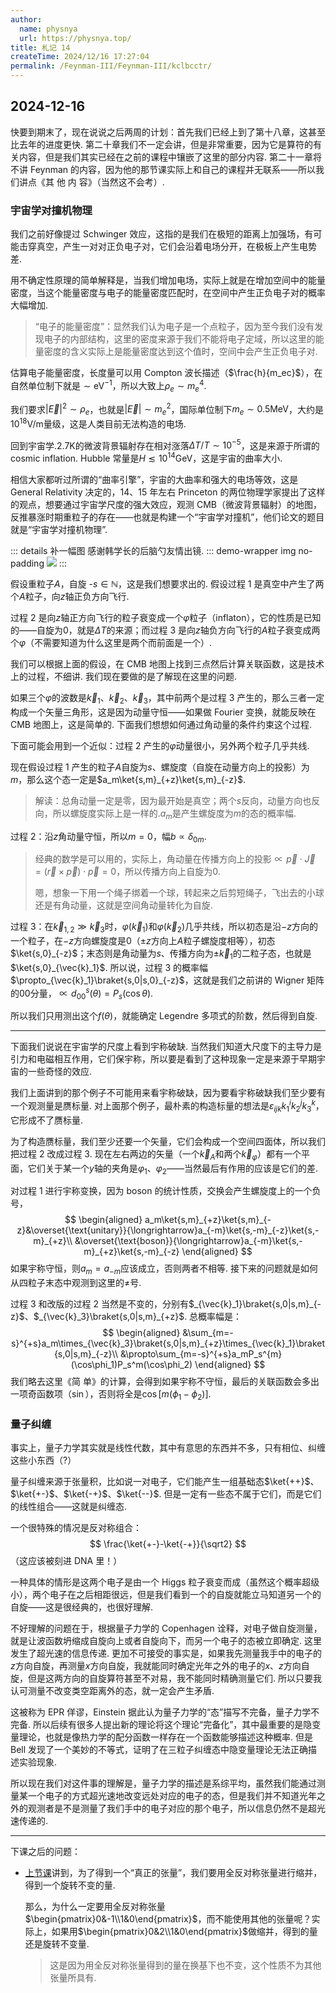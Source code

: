 ```yaml
---
author:
  name: physnya
  url: https://physnya.top/
title: 札记 14
createTime: 2024/12/16 17:27:04
permalink: /Feynman-III/Feynman-III/kclbcctr/
---
```

## 2024-12-16

快要到期末了，现在说说之后两周的计划：首先我们已经上到了第十八章，这甚至比去年的进度更快. 第二十章我们不一定会讲，但是非常重要，因为它是算符的有关内容，但是我们其实已经在之前的课程中镶嵌了这里的部分内容. 第二十一章将不讲 Feynman 的内容，因为他的那节课实际上和自己的课程并无联系——所以我们讲点《其 他 内 容》（当然这不会考）.

### 宇宙学对撞机物理

我们之前好像提过 Schwinger 效应，这指的是我们在极短的距离上加强场，有可能击穿真空，产生一对对正负电子对，它们会沿着电场分开，在极板上产生电势差.

用不确定性原理的简单解释是，当我们增加电场，实际上就是在增加空间中的能量密度，当这个能量密度与电子的能量密度匹配时，在空间中产生正负电子对的概率大幅增加.

> “电子的能量密度”：显然我们认为电子是一个点粒子，因为至今我们没有发现电子的内部结构，这里的密度来源于我们不能将电子定域，所以这里的能量密度的含义实际上是能量密度达到这个值时，空间中会产生正负电子对.

估算电子能量密度，长度量可以用 Compton 波长描述（$\frac{h}{m_ec}$），在自然单位制下就是$\sim\text{eV}^{-1}$，所以大致上$\rho_e\sim m_e^4$.

我们要求$|\vec{E}|^2\sim\rho_e$，也就是$|\vec{E}|\sim m_e^2$，国际单位制下$m_e\sim0.5\text{MeV}$，大约是$10^{18}\text{V/m}$量级，这是人类目前无法构造的电场.

回到宇宙学.$2.7\text{K}$的微波背景辐射存在相对涨落$\Delta T/T\sim10^{-5}$，这是来源于所谓的 cosmic inflation. Hubble 常量是$H\lesssim10^{14}\text{GeV}$，这是宇宙的曲率大小.

相信大家都听过所谓的“曲率引擎”，宇宙的大曲率和强大的电场等效，这是 General Relativity 决定的，14、15 年左右 Princeton 的两位物理学家提出了这样的观点，想要通过宇宙学尺度的强大效应，观测 CMB（微波背景辐射）的地图，反推暴涨时期重粒子的存在——也就是构建一个“宇宙学对撞机”，他们论文的题目就是“宇宙学对撞机物理”.

::: details 补一幅图
感谢韩学长的后脑勺友情出镜.
::: demo-wrapper img no-padding
  ![](https://p.sda1.dev/20/0f03f58046d2442b45428ee7871ebc62/微信图片_20241218152623_1_.jpg)
:::

假设重粒子$A$，自旋 -$s\in\mathbb{N}$，这是我们想要求出的. 假设过程 1 是真空中产生了两个$A$粒子，向$z$轴正负方向飞行.

过程 2 是向$z$轴正方向飞行的粒子衰变成一个$\varphi$粒子（inflaton），它的性质是已知的——自旋为$0$，就是$\Delta T$的来源；而过程 3 是向$z$轴负方向飞行的$A$粒子衰变成两个$\varphi$（不需要知道为什么这里是两个而前面是一个）.

我们可以根据上面的假设，在 CMB 地图上找到三点然后计算关联函数，这是技术上的过程，不细讲. 我们现在要做的是了解现在这里的问题.

如果三个$\varphi$的波数是$\vec{k}_1$、$\vec{k}_2$、$\vec{k}_3$，其中前两个是过程 3 产生的，那么三者一定构成一个矢量三角形，这是因为动量守恒——如果做 Fourier 变换，就能反映在 CMB 地图上，这是简单的. 下面我们想想如何通过角动量的条件约束这个过程.

下面可能会用到一个近似：过程 2 产生的$\varphi$动量很小，另外两个粒子几乎共线.

现在假设过程 1 产生的粒子$A$自旋为$s$、螺旋度（自旋在动量方向上的投影）为$m$，那么这个态一定是$a_m\ket{s,m}_{+z}\ket{s,m}_{-z}$.

> 解读：总角动量一定是零，因为最开始是真空；两个$s$反向，动量方向也反向，所以螺旋度实际上是一样的.$a_m$是产生螺旋度为$m$的态的概率幅.

过程 2：沿$z$角动量守恒，所以$m=0$，幅$b\propto\delta_{0m}$.

> 经典的数学是可以用的，实际上，角动量在传播方向上的投影$\propto\vec{p}\cdot\vec{J}=(\vec{r}\times\vec{p})\cdot\vec{p}=0$，所以传播方向上自旋为$0$.
>
> 嗯，想象一下用一个绳子绑着一个球，转起来之后剪短绳子，飞出去的小球还是有角动量，这就是空间角动量转化为自旋.

过程 3：在$\vec{k}_{1,2}\gg\vec{k}_3$时，$\varphi(\vec{k}_1)$和$\varphi(\vec{k}_2)$几乎共线，所以初态是沿$-z$方向的一个粒子，在$-z$方向螺旋度是$0$（$\pm z$方向上$A$粒子螺旋度相等），初态$\ket{s,0}_{-z}$；末态则是角动量为$s$、传播方向为$\pm\vec{k}_1$的二粒子态，也就是$\ket{s,0}_{\vec{k}_1}$. 所以说，过程 3 的概率幅$\propto_{\vec{k}_1}\braket{s,0|s,0}_{-z}$，这就是我们之前讲的 Wigner 矩阵的$00$分量，$\propto d^s_{00}(\theta)=P_s(\cos\theta)$.

所以我们只用测出这个$f(\theta)$，就能确定 Legendre 多项式的阶数，然后得到自旋.

---

下面我们说说在宇宙学的尺度上看到宇称破缺. 当然我们知道大尺度下的主导力是引力和电磁相互作用，它们保宇称，所以要是看到了这种现象一定是来源于早期宇宙的一些奇怪的效应.

我们上面讲到的那个例子不可能用来看宇称破缺，因为要看宇称破缺我们至少要有一个观测量是赝标量. 对上面那个例子，最朴素的构造标量的想法是$\varepsilon_{ijk}k^i_1k^j_2k^k_3$，它形成不了赝标量.

为了构造赝标量，我们至少还要一个矢量，它们会构成一个空间四面体，所以我们把过程 2 改成过程 3. 现在左右两边的矢量（一个$\vec{k}_A$和两个$\vec{k}_\varphi$）都有一个平面，它们关于某一个$y$轴的夹角是$\varphi_1$、$\varphi_2$——当然最后有作用的应该是它们的差.

对过程 1 进行宇称变换，因为 boson 的统计性质，交换会产生螺旋度上的一个负号，
$$
\begin{aligned}
a_m\ket{s,m}_{+z}\ket{s,m}_{-z}&\overset{\text{unitary}}{\longrightarrow}a_{-m}\ket{s,-m}_{-z}\ket{s,-m}_{+z}\\
&\overset{\text{boson}}{\longrightarrow}a_{-m}\ket{s,-m}_{+z}\ket{s,-m}_{-z}
\end{aligned}
$$
如果宇称守恒，则$a_m=a_{-m}$应该成立，否则两者不相等. 接下来的问题就是如何从四粒子末态中观测到这里的$\neq$号.

过程 3 和改版的过程 2 当然是不变的，分别有$_{\vec{k}_1}\braket{s,0|s,m}_{-z}$、$_{\vec{k}_3}\braket{s,0|s,m}_{+z}$. 总概率幅是：
$$
\begin{aligned}
&\sum_{m=-s}^{+s}a_m\times_{\vec{k}_3}\braket{s,0|s,m}_{+z}\times_{\vec{k}_1}\braket{s,0|s,m}_{-z}\\
&\propto\sum_{m=-s}^{+s}a_mP_s^{m}(\cos\phi_1)P_s^m(\cos\phi_2)
\end{aligned}
$$
我们略去这里《简 单》的计算，会得到如果宇称不守恒，最后的关联函数会多出一项奇函数项（$\sin$），否则将全是$\cos[m(\phi_1-\phi_2)]$.

### 量子纠缠

事实上，量子力学其实就是线性代数，其中有意思的东西并不多，只有相位、纠缠这些小东西（?）

量子纠缠来源于张量积，比如说一对电子，它们能产生一组基础态$\ket{++}$、$\ket{+-}$、$\ket{-+}$、$\ket{--}$. 但是一定有一些态不属于它们，而是它们的线性组合——这就是纠缠态.

一个很特殊的情况是反对称组合：
$$
\frac{\ket{+-}-\ket{-+}}{\sqrt2}
$$
（这应该被刻进 DNA 里！）

一种具体的情形是这两个电子是由一个 Higgs 粒子衰变而成（虽然这个概率超级小），两个电子在之后相距很远，但是我们看到一个的自旋就能立马知道另一个的自旋——这是很经典的，也很好理解.

不好理解的问题在于，根据量子力学的 Copenhagen 诠释，对电子做自旋测量，就是让波函数坍缩成自旋向上或者自旋向下，而另一个电子的态被立即确定. 这里发生了超光速的信息传递. 更加不可接受的事实是，如果我先测量我手中的电子的$z$方向自旋，再测量$x$方向自旋，我就能同时确定光年之外的电子的$x$、$z$方向自旋，但是这两方向的自旋算符甚至不对易，我不能同时精确测量它们. 所以只要我认可测量不改变类空距离外的态，就一定会产生矛盾.

这被称为 EPR 佯谬，Einstein 据此认为量子力学的“态”描写不完备，量子力学不完备. 所以后续有很多人提出新的理论将这个理论“完备化”，其中最重要的是隐变量理论，也就是像热力学的配分函数一样存在一个函数能够描述这种概率. 但是 Bell 发现了一个美妙的不等式，证明了在三粒子纠缠态中隐变量理论无法正确描述实验现象.

所以现在我们对这件事的理解是，量子力学的描述是系综平均，虽然我们能通过测量某一个电子的方式超光速地改变远处对应的电子的态，但是我们并不知道光年之外的观测者是不是测量了我们手中的电子对应的那个电子，所以信息仍然不是超光速传递的.

---

下课之后的问题：

* [上节课](https://physnya.top/2024/12/11/feynman-3-13/)讲到，为了得到一个“真正的张量”，我们要用全反对称张量进行缩并，得到一个旋转不变的量.

  那么，为什么一定要用全反对称张量$\begin{pmatrix}0&-1\\1&0\end{pmatrix}$，而不能使用其他的张量呢？实际上，如果用$\begin{pmatrix}0&2\\1&0\end{pmatrix}$做缩并，得到的量还是旋转不变量.

  > 这是因为用全反对称张量得到的量在换基下也不变，这个性质不为其他张量所具有.